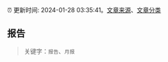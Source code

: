 :alarm_clock: 更新时间: 2024-01-28 03:35:41。[文章来源](/README.md)、[文章分类](/TAGS.md)

## 报告


> 关键字：`报告`、`月报`




